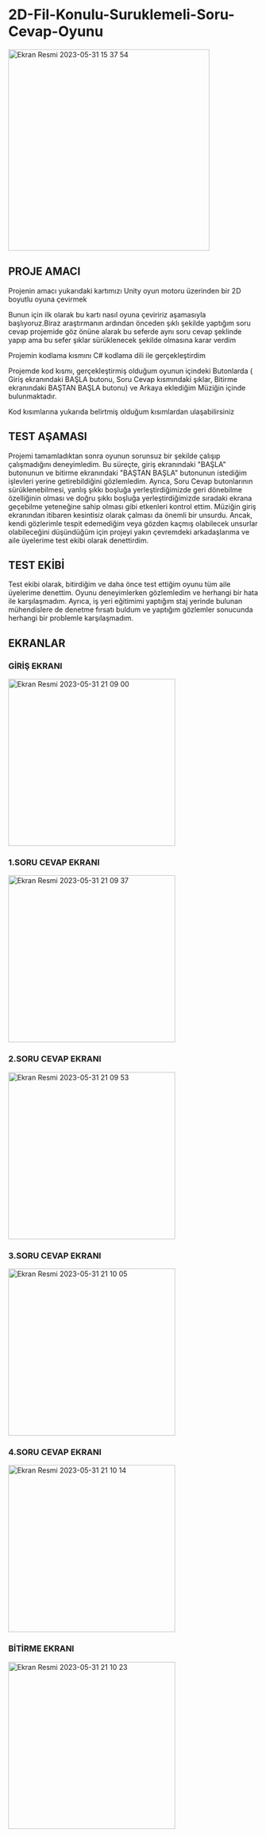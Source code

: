# 2D-Fil-Konulu-Suruklemeli-Soru-Cevap-Oyunu

<img width="405" alt="Ekran Resmi 2023-05-31 15 37 54" src="https://github.com/SitkiDizdar/2D-Fil-Konulu-Suruklemeli-Soru-Cevap-Oyunu/assets/65574088/4cf1d295-309f-41c4-a830-90964c1129e3">

## PROJE AMACI
Projenin amacı yukarıdaki kartımızı Unity oyun motoru üzerinden bir 2D boyutlu oyuna çevirmek 

Bunun için ilk olarak bu kartı nasıl oyuna çeviririz aşamasıyla başlıyoruz.Biraz araştırmanın ardından önceden şıklı şekilde yaptığım soru cevap projemide göz önüne alarak bu seferde aynı soru cevap şeklinde yapıp ama bu sefer şıklar sürüklenecek şekilde olmasına karar verdim

Projemin kodlama kısmını C# kodlama dili ile gerçekleştirdim

Projemde kod kısmı, gerçekleştirmiş olduğum oyunun içindeki Butonlarda ( Giriş ekranındaki BAŞLA butonu, Soru Cevap kısmındaki şıklar, Bitirme ekranındaki BAŞTAN BAŞLA butonu) ve Arkaya eklediğim Müziğin içinde bulunmaktadır.

Kod kısımlarına yukarıda belirtmiş olduğum kısımlardan ulaşabilirsiniz

## TEST AŞAMASI

Projemi tamamladıktan sonra oyunun sorunsuz bir şekilde çalışıp çalışmadığını deneyimledim. Bu süreçte, giriş ekranındaki "BAŞLA" butonunun ve bitirme ekranındaki "BAŞTAN BAŞLA" butonunun istediğim işlevleri yerine getirebildiğini gözlemledim. Ayrıca, Soru Cevap butonlarının sürüklenebilmesi, yanlış şıkkı boşluğa yerleştirdiğimizde geri dönebilme özelliğinin olması ve doğru şıkkı boşluğa yerleştirdiğimizde sıradaki ekrana geçebilme yeteneğine sahip olması gibi etkenleri kontrol ettim. Müziğin giriş ekranından itibaren kesintisiz olarak çalması da önemli bir unsurdu.
Ancak, kendi gözlerimle tespit edemediğim veya gözden kaçmış olabilecek unsurlar olabileceğini düşündüğüm için projeyi yakın çevremdeki arkadaşlarıma ve aile üyelerime test ekibi olarak denettirdim.

## TEST EKİBİ

Test ekibi olarak, bitirdiğim ve daha önce test ettiğim oyunu tüm aile üyelerime denettim. Oyunu deneyimlerken gözlemledim ve herhangi bir hata ile karşılaşmadım. Ayrıca, iş yeri eğitimimi yaptığım staj yerinde bulunan mühendislere de denetme fırsatı buldum ve yaptığım gözlemler sonucunda herhangi bir problemle karşılaşmadım.

## EKRANLAR


### GİRİŞ EKRANI

<img width="336" alt="Ekran Resmi 2023-05-31 21 09 00" src="https://github.com/SitkiDizdar/2D-Fil-Konulu-Suruklemeli-Soru-Cevap-Oyunu/assets/65574088/79e80963-7db6-4e45-aaa0-129ed165999c">



### 1.SORU CEVAP EKRANI

<img width="336" alt="Ekran Resmi 2023-05-31 21 09 37" src="https://github.com/SitkiDizdar/2D-Fil-Konulu-Suruklemeli-Soru-Cevap-Oyunu/assets/65574088/3be92ef2-2070-42f4-836d-cf60d64a806a">




### 2.SORU CEVAP EKRANI

<img width="336" alt="Ekran Resmi 2023-05-31 21 09 53" src="https://github.com/SitkiDizdar/2D-Fil-Konulu-Suruklemeli-Soru-Cevap-Oyunu/assets/65574088/06dd7973-cf50-4983-b067-0bdc9d9f083f">




### 3.SORU CEVAP EKRANI

<img width="336" alt="Ekran Resmi 2023-05-31 21 10 05" src="https://github.com/SitkiDizdar/2D-Fil-Konulu-Suruklemeli-Soru-Cevap-Oyunu/assets/65574088/4e0c44b9-81d7-42c0-b42f-dcb9a514c39a">




### 4.SORU CEVAP EKRANI

<img width="336" alt="Ekran Resmi 2023-05-31 21 10 14" src="https://github.com/SitkiDizdar/2D-Fil-Konulu-Suruklemeli-Soru-Cevap-Oyunu/assets/65574088/9aaf62fd-9d16-46e9-8802-4e4984343c7b">





### BİTİRME EKRANI

<img width="336" alt="Ekran Resmi 2023-05-31 21 10 23" src="https://github.com/SitkiDizdar/2D-Fil-Konulu-Suruklemeli-Soru-Cevap-Oyunu/assets/65574088/b86e2cb4-f7ea-4776-9fa2-ddff246c9daf">
